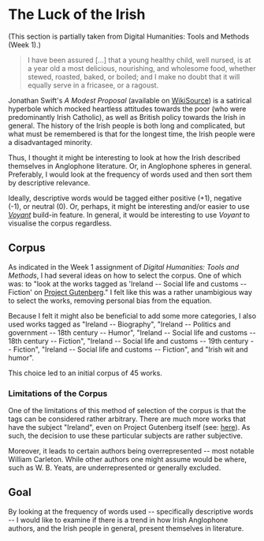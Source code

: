 # The Luck of the Irish

(This section is partially taken from Digital Humanities: Tools and Methods (Week 1).)

> I have been assured [...] that a young healthy child, well nursed, is at a year old a most delicious, nourishing, and wholesome food, whether stewed, roasted, baked, or boiled; and I make no doubt that it will equally serve in a fricasee, or a ragoust.

Jonathan Swift's _A Modest Proposal_ (available on [WikiSource](https://en.wikisource.org/wiki/The_Works_of_the_Rev._Jonathan_Swift/Volume_9/A_Modest_Proposal)) is a satirical hyperbole which mocked heartless attitudes towards the poor (who were predominantly Irish Catholic), as well as British policy towards the Irish in general. The history of the Irish people is both long and complicated, but what must be remembered is that for the longest time, the Irish people were a disadvantaged minority.

Thus, I thought it might be interesting to look at how the Irish described themselves in Anglophone literature. Or, in Anglophone spheres in general. Preferably, I would look at the frequency of words used and then sort them by descriptive relevance.

Ideally, descriptive words would be tagged either positive (+1), negative (-1), or neutral (0). Or, perhaps, it might be interesting and/or easier to use _[Voyant](https://voyant-tools.org/)_ build-in feature. In general, it would be interesting to use _Voyant_ to visualise the corpus regardless.

## Corpus

As indicated in the Week 1 assignment of _Digital Humanities: Tools and Methods_, I had several ideas on how to select the corpus. One of which was: to "look at the works tagged as 'Ireland -- Social life and customs -- Fiction' on [Project Gutenberg](https://www.gutenberg.org/)." I felt like this was a rather unambigious way to select the works, removing personal bias from the equation.

Because I felt it might also be beneficial to add some more categories, I also used works tagged as "Ireland -- Biography", "Ireland -- Politics and government -- 18th century -- Humor", "Ireland -- Social life and customs -- 18th century -- Fiction", "Ireland -- Social life and customs -- 19th century -- Fiction", "Ireland -- Social life and customs -- Fiction", and "Irish wit and humor".

This choice led to an initial corpus of 45 works.

### Limitations of the Corpus

One of the limitations of this method of selection of the corpus is that the tags can be considered rather arbitrary. There are much more works that have the subject "Ireland", even on Project Gutenberg itself (see: [here](https://www.gutenberg.org/ebooks/subjects/search/?query=ireland)). As such, the decision to use these particular subjects are rather subjective.

Moreover, it leads to certain authors being overrepresented -- most notable William Carleton. While other authors one might assume would be where, such as W. B. Yeats, are underrepresented or generally excluded.

## Goal

By looking at the frequency of words used -- specifically descriptive words -- I would like to examine if there is a trend in how Irish Anglophone authors, and the Irish people in general, present themselves in literature.
